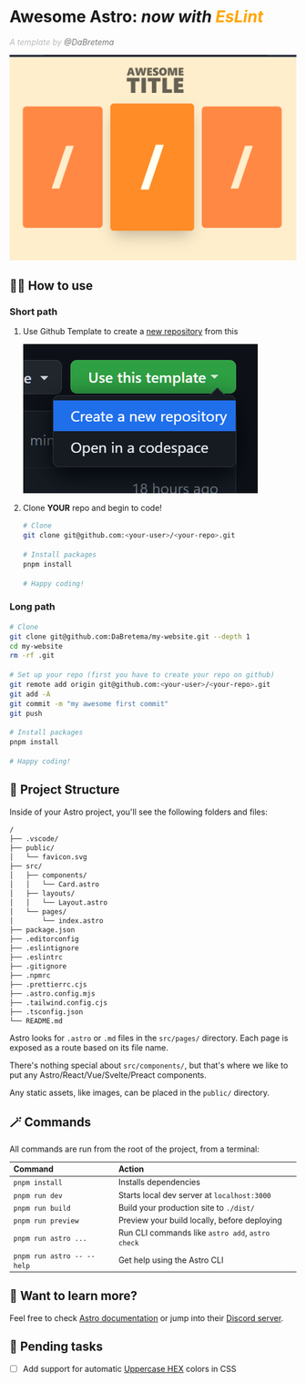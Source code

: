 # Awesome Astro: _now with <span style="color:orange">EsLint</span>_

_<span style="color:#BBB">A template by <span style="color:#777">@DaBretema</span></span>_

![template-screenshot](./docs/template-screenshot.png)

## 🙋‍♂️ How to use

### Short path

1. Use Github Template to create a [new repository](https://docs.github.com/en/repositories/creating-and-managing-repositories/creating-a-repository-from-a-template) from this

   ![template-screenshot](./docs/github-template.png)

2. Clone **YOUR** repo and begin to code!

   ```bash
   # Clone
   git clone git@github.com:<your-user>/<your-repo>.git

   # Install packages
   pnpm install

   # Happy coding!
   ```

### Long path

```bash
# Clone
git clone git@github.com:DaBretema/my-website.git --depth 1
cd my-website
rm -rf .git

# Set up your repo (first you have to create your repo on github)
git remote add origin git@github.com:<your-user>/<your-repo>.git
git add -A
git commit -m "my awesome first commit"
git push

# Install packages
pnpm install

# Happy coding!
```

## 🚀 Project Structure

Inside of your Astro project, you'll see the following folders and files:

```
/
├── .vscode/
├── public/
│   └── favicon.svg
├── src/
│   ├── components/
│   │   └── Card.astro
│   ├── layouts/
│   │   └── Layout.astro
│   └── pages/
│       └── index.astro
├── package.json
├── .editorconfig
├── .eslintignore
├── .eslintrc
├── .gitignore
├── .npmrc
├── .prettierrc.cjs
├── .astro.config.mjs
├── .tailwind.config.cjs
├── .tsconfig.json
└── README.md
```

Astro looks for `.astro` or `.md` files in the `src/pages/` directory. Each page is exposed as a route based on its file name.

There's nothing special about `src/components/`, but that's where we like to put any Astro/React/Vue/Svelte/Preact components.

Any static assets, like images, can be placed in the `public/` directory.

## 🪄 Commands

All commands are run from the root of the project, from a terminal:

| Command                    | Action                                           |
| :------------------------- | :----------------------------------------------- |
| `pnpm install`             | Installs dependencies                            |
| `pnpm run dev`             | Starts local dev server at `localhost:3000`      |
| `pnpm run build`           | Build your production site to `./dist/`          |
| `pnpm run preview`         | Preview your build locally, before deploying     |
| `pnpm run astro ...`       | Run CLI commands like `astro add`, `astro check` |
| `pnpm run astro -- --help` | Get help using the Astro CLI                     |

## 👀 Want to learn more?

Feel free to check [Astro documentation](https://docs.astro.build) or jump into their [Discord server](https://astro.build/chat).

## 📝 Pending tasks

- [ ] Add support for automatic [Uppercase HEX](https://github.com/prettier/prettier/issues/5158) colors in CSS
